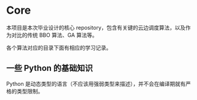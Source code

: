 # Core

本项目是本次毕业设计的核心 repository，包含有关键的云边调度算法，以及作为对比的传统 BBO 算法、GA 算法等。

各个算法对应的目录下面有相应的学习记录。

## 一些 Python 的基础知识
Python 是动态类型的语言（不应该用强弱类型来描述），并不会在编译期就有严格的类型限制。
